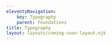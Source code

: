 ```yaml
---
eleventyNavigation:
    key: Typography
    parent: Foundations
title: Typography
layout: layouts/coming-soon-layout.njk
---
```

